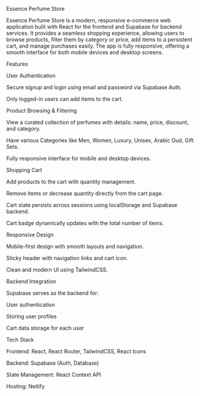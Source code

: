 Essence Perfume Store

Essence Perfume Store is a modern, responsive e-commerce web application built with React for the frontend and Supabase for backend services. It provides a seamless shopping experience, allowing users to browse products, filter them by category or price, add items to a persistent cart, and manage purchases easily. The app is fully responsive, offering a smooth interface for both mobile devices and desktop screens.

Features

User Authentication

Secure signup and login using email and password via Supabase Auth.

Only logged-in users can add items to the cart.


Product Browsing & Filtering

View a curated collection of perfumes with details: name, price, discount, and category.

Have various Categories like Men, Women, Luxury, Unisex, Arabic Oud, Gift Sets.

Fully responsive interface for mobile and desktop devices.


Shopping Cart

Add products to the cart with quantity management.

Remove items or decrease quantity directly from the cart page.

Cart state persists across sessions using localStorage and Supabase backend.

Cart badge dynamically updates with the total number of items.


Responsive Design

Mobile-first design with smooth layouts and navigation.

Sticky header with navigation links and cart icon.

Clean and modern UI using TailwindCSS.


Backend Integration

Supabase serves as the backend for:

  User authentication
  
  Storing user profiles
      
Cart data storage for each user

Tech Stack

Frontend: React, React Router, TailwindCSS, React Icons

Backend: Supabase (Auth, Database)

State Management: React Context API

Hosting: Netlify
